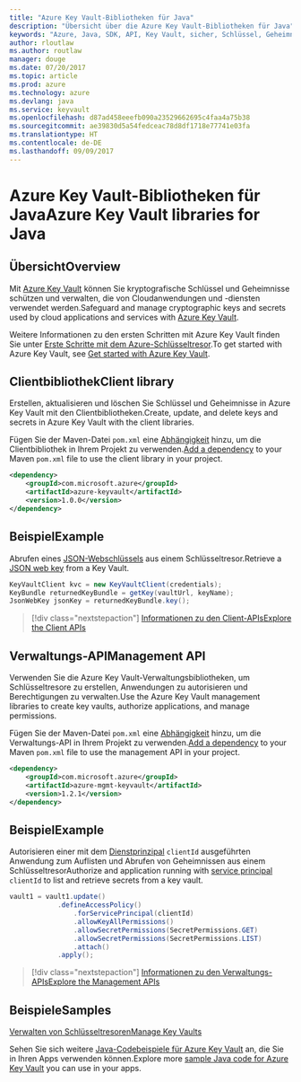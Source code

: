 ```yaml
---
title: "Azure Key Vault-Bibliotheken für Java"
description: "Übersicht über die Azure Key Vault-Bibliotheken für Java"
keywords: "Azure, Java, SDK, API, Key Vault, sicher, Schlüssel, Geheimnisse, Tresor"
author: rloutlaw
ms.author: routlaw
manager: douge
ms.date: 07/20/2017
ms.topic: article
ms.prod: azure
ms.technology: azure
ms.devlang: java
ms.service: keyvault
ms.openlocfilehash: d87ad458eeefb090a23529662695c4faa4a75b38
ms.sourcegitcommit: ae39830d5a54fedceac78d8df1718e77741e03fa
ms.translationtype: HT
ms.contentlocale: de-DE
ms.lasthandoff: 09/09/2017
---
```

# <a name="azure-key-vault-libraries-for-java"></a><span data-ttu-id="11cb0-104">Azure Key Vault-Bibliotheken für Java</span><span class="sxs-lookup"><span data-stu-id="11cb0-104">Azure Key Vault libraries for Java</span></span>

## <a name="overview"></a><span data-ttu-id="11cb0-105">Übersicht</span><span class="sxs-lookup"><span data-stu-id="11cb0-105">Overview</span></span>

<span data-ttu-id="11cb0-106">Mit [Azure Key Vault](/azure/key-vault/) können Sie kryptografische Schlüssel und Geheimnisse schützen und verwalten, die von Cloudanwendungen und -diensten verwendet werden.</span><span class="sxs-lookup"><span data-stu-id="11cb0-106">Safeguard and manage cryptographic keys and secrets used by cloud applications and services with [Azure Key Vault](/azure/key-vault/).</span></span>

<span data-ttu-id="11cb0-107">Weitere Informationen zu den ersten Schritten mit Azure Key Vault finden Sie unter [Erste Schritte mit dem Azure-Schlüsseltresor](/azure/key-vault/key-vault-get-started).</span><span class="sxs-lookup"><span data-stu-id="11cb0-107">To get started with Azure Key Vault, see [Get started with Azure Key Vault](/azure/key-vault/key-vault-get-started).</span></span>

## <a name="client-library"></a><span data-ttu-id="11cb0-108">Clientbibliothek</span><span class="sxs-lookup"><span data-stu-id="11cb0-108">Client library</span></span>

<span data-ttu-id="11cb0-109">Erstellen, aktualisieren und löschen Sie Schlüssel und Geheimnisse in Azure Key Vault mit den Clientbibliotheken.</span><span class="sxs-lookup"><span data-stu-id="11cb0-109">Create, update, and delete keys and secrets in Azure Key Vault with the client libraries.</span></span>

<span data-ttu-id="11cb0-110">Fügen Sie der Maven-Datei `pom.xml` eine [Abhängigkeit](https://maven.apache.org/guides/getting-started/index.html#How_do_I_use_external_dependencies) hinzu, um die Clientbibliothek in Ihrem Projekt zu verwenden.</span><span class="sxs-lookup"><span data-stu-id="11cb0-110">[Add a dependency](https://maven.apache.org/guides/getting-started/index.html#How_do_I_use_external_dependencies) to your Maven `pom.xml` file to use the client library in your project.</span></span>  

```XML
<dependency>
    <groupId>com.microsoft.azure</groupId>
    <artifactId>azure-keyvault</artifactId>
    <version>1.0.0</version>
</dependency>
```   

## <a name="example"></a><span data-ttu-id="11cb0-111">Beispiel</span><span class="sxs-lookup"><span data-stu-id="11cb0-111">Example</span></span>

<span data-ttu-id="11cb0-112">Abrufen eines [JSON-Webschlüssels](https://tools.ietf.org/html/draft-ietf-jose-json-web-key-18) aus einem Schlüsseltresor.</span><span class="sxs-lookup"><span data-stu-id="11cb0-112">Retrieve a [JSON web key](https://tools.ietf.org/html/draft-ietf-jose-json-web-key-18) from a Key Vault.</span></span>

```java
KeyVaultClient kvc = new KeyVaultClient(credentials);
KeyBundle returnedKeyBundle = getKey(vaultUrl, keyName);
JsonWebKey jsonKey = returnedKeyBundle.key();
```

> [!div class="nextstepaction"]
> [<span data-ttu-id="11cb0-113">Informationen zu den Client-APIs</span><span class="sxs-lookup"><span data-stu-id="11cb0-113">Explore the Client APIs</span></span>](/java/api/overview/azure/keyvault/clientlibrary)


## <a name="management-api"></a><span data-ttu-id="11cb0-114">Verwaltungs-API</span><span class="sxs-lookup"><span data-stu-id="11cb0-114">Management API</span></span>

<span data-ttu-id="11cb0-115">Verwenden Sie die Azure Key Vault-Verwaltungsbibliotheken, um Schlüsseltresore zu erstellen, Anwendungen zu autorisieren und Berechtigungen zu verwalten.</span><span class="sxs-lookup"><span data-stu-id="11cb0-115">Use the Azure Key Vault management libraries to create key vaults, authorize applications, and manage permissions.</span></span> 

<span data-ttu-id="11cb0-116">Fügen Sie der Maven-Datei `pom.xml` eine [Abhängigkeit](https://maven.apache.org/guides/getting-started/index.html#How_do_I_use_external_dependencies) hinzu, um die Verwaltungs-API in Ihrem Projekt zu verwenden.</span><span class="sxs-lookup"><span data-stu-id="11cb0-116">[Add a dependency](https://maven.apache.org/guides/getting-started/index.html#How_do_I_use_external_dependencies) to your Maven `pom.xml` file to use the management API in your project.</span></span>  

```XML
<dependency>
    <groupId>com.microsoft.azure</groupId>
    <artifactId>azure-mgmt-keyvault</artifactId>
    <version>1.2.1</version>
</dependency>
```

## <a name="example"></a><span data-ttu-id="11cb0-117">Beispiel</span><span class="sxs-lookup"><span data-stu-id="11cb0-117">Example</span></span>

<span data-ttu-id="11cb0-118">Autorisieren einer mit dem [Dienstprinzipal](/azure/azure-resource-manager/resource-group-create-service-principal-portal) `clientId` ausgeführten Anwendung zum Auflisten und Abrufen von Geheimnissen aus einem Schlüsseltresor</span><span class="sxs-lookup"><span data-stu-id="11cb0-118">Authorize and application running with [service principal](/azure/azure-resource-manager/resource-group-create-service-principal-portal) `clientId` to list and retrieve secrets from a key vault.</span></span> 

```java
vault1 = vault1.update()
            .defineAccessPolicy()
                .forServicePrincipal(clientId)
                .allowKeyAllPermissions()
                .allowSecretPermissions(SecretPermissions.GET)
                .allowSecretPermissions(SecretPermissions.LIST)
                .attach()
            .apply();
```

> [!div class="nextstepaction"]
> [<span data-ttu-id="11cb0-119">Informationen zu den Verwaltungs-APIs</span><span class="sxs-lookup"><span data-stu-id="11cb0-119">Explore the Management APIs</span></span>](/java/api/overview/azure/keyvault/managementapi)


## <a name="samples"></a><span data-ttu-id="11cb0-120">Beispiele</span><span class="sxs-lookup"><span data-stu-id="11cb0-120">Samples</span></span>

<span data-ttu-id="11cb0-121">[Verwalten von Schlüsseltresoren][1]</span><span class="sxs-lookup"><span data-stu-id="11cb0-121">[Manage Key Vaults][1]</span></span>   

[1]: https://github.com/Azure-Samples/key-vault-java-manage-key-vaults

<span data-ttu-id="11cb0-122">Sehen Sie sich weitere [Java-Codebeispiele für Azure Key Vault](https://azure.microsoft.com/resources/samples/?platform=java&term=key+vault) an, die Sie in Ihren Apps verwenden können.</span><span class="sxs-lookup"><span data-stu-id="11cb0-122">Explore more [sample Java code for Azure Key Vault](https://azure.microsoft.com/resources/samples/?platform=java&term=key+vault) you can use in your apps.</span></span>
